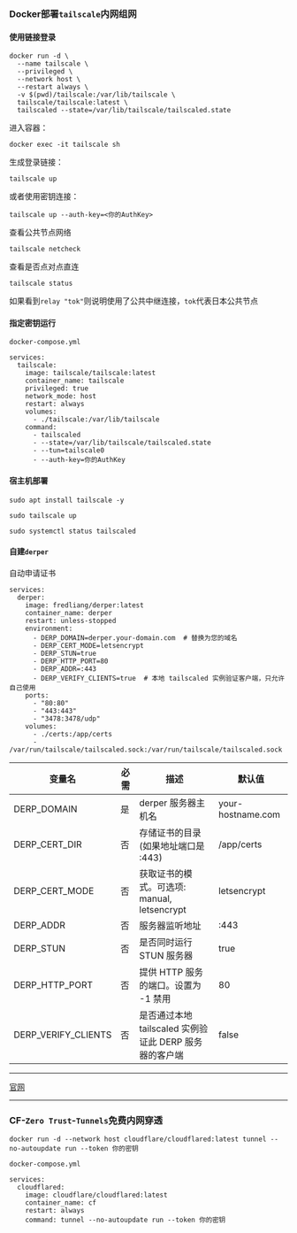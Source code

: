 ### Docker部署`tailscale`内网组网


#### 使用链接登录
```
docker run -d \
  --name tailscale \
  --privileged \
  --network host \
  --restart always \
  -v $(pwd)/tailscale:/var/lib/tailscale \
  tailscale/tailscale:latest \
  tailscaled --state=/var/lib/tailscale/tailscaled.state
```

进入容器：
```
docker exec -it tailscale sh
```
生成登录链接：
```
tailscale up
```

或者使用密钥连接：
```
tailscale up --auth-key=<你的AuthKey>
```

查看公共节点网络
```
tailscale netcheck
```

查看是否点对点直连
```
tailscale status
```
如果看到`relay "tok"`则说明使用了公共中继连接，`tok`代表日本公共节点


#### 指定密钥运行

`docker-compose.yml`

```
services:
  tailscale:
    image: tailscale/tailscale:latest
    container_name: tailscale
    privileged: true
    network_mode: host
    restart: always
    volumes:
      - ./tailscale:/var/lib/tailscale
    command:
      - tailscaled
      - --state=/var/lib/tailscale/tailscaled.state
      - --tun=tailscale0
      - --auth-key=你的AuthKey
```
#### 宿主机部署
```
sudo apt install tailscale -y

sudo tailscale up

sudo systemctl status tailscaled
```

#### 自建`derper`

自动申请证书
```
services:
  derper:
    image: fredliang/derper:latest
    container_name: derper
    restart: unless-stopped
    environment:
      - DERP_DOMAIN=derper.your-domain.com  # 替换为您的域名
      - DERP_CERT_MODE=letsencrypt
      - DERP_STUN=true
      - DERP_HTTP_PORT=80
      - DERP_ADDR=:443
      - DERP_VERIFY_CLIENTS=true  # 本地 tailscaled 实例验证客户端，只允许自己使用
    ports:
      - "80:80"
      - "443:443"
      - "3478:3478/udp"
    volumes:
      - ./certs:/app/certs
      - /var/run/tailscale/tailscaled.sock:/var/run/tailscale/tailscaled.sock
```


| 变量名           | 必需 | 描述 | 默认值 |
|----------------|------|------|--------|
| DERP_DOMAIN   | 是   | derper 服务器主机名 | your-hostname.com |
| DERP_CERT_DIR | 否   | 存储证书的目录 (如果地址端口是 :443) | /app/certs |
| DERP_CERT_MODE| 否   | 获取证书的模式。可选项: manual, letsencrypt | letsencrypt |
| DERP_ADDR     | 否   | 服务器监听地址 | :443 |
| DERP_STUN     | 否   | 是否同时运行 STUN 服务器 | true |
| DERP_HTTP_PORT| 否   | 提供 HTTP 服务的端口。设置为 -1 禁用 | 80 |
| DERP_VERIFY_CLIENTS | 否 | 是否通过本地 tailscaled 实例验证此 DERP 服务器的客户端 | false |








---

[官网](https://tailscale.com/)

---



### CF-`Zero Trust`-`Tunnels`免费内网穿透

```
docker run -d --network host cloudflare/cloudflared:latest tunnel --no-autoupdate run --token 你的密钥
```



`docker-compose.yml`
```
services:
  cloudflared:
    image: cloudflare/cloudflared:latest
    container_name: cf
    restart: always
    command: tunnel --no-autoupdate run --token 你的密钥
```
